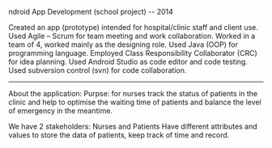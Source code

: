 ndroid App Development (school project) -- 2014

Created an app (prototype) intended for hospital/clinic staff and client use.
Used Agile – Scrum for team meeting and work collaboration.
Worked in a team of 4, worked mainly as the designing role.
Used Java (OOP) for programming language.
Employed Class Responsibility Collaborator (CRC) for idea planning.
Used Android Studio as code editor and code testing.
Used subversion control (svn) for code collaboration.

-----------------------------------------------------------

About the application:
Purpse: for nurses track the status of patients in the clinic and help to optimise the waiting time of patients and balance the level of emergency in the meantime.

We have 2 stakeholders: Nurses and Patients
Have different attributes and values to store the data of patients, keep track of time and record.


